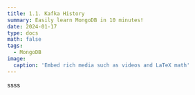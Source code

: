 ```yaml
---
title: 1.1. Kafka History
summary: Easily learn MongoDB in 10 minutes!
date: 2024-01-17
type: docs
math: false
tags:
  - MongoDB
image:
  caption: 'Embed rich media such as videos and LaTeX math'
---
```



ssss